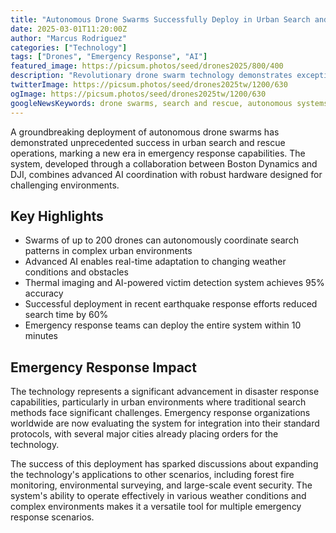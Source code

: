 ```yaml
---
title: "Autonomous Drone Swarms Successfully Deploy in Urban Search and Rescue"
date: 2025-03-01T11:20:00Z
author: "Marcus Rodriguez"
categories: ["Technology"]
tags: ["Drones", "Emergency Response", "AI"]
featured_image: https://picsum.photos/seed/drones2025/800/400
description: "Revolutionary drone swarm technology demonstrates exceptional coordination and effectiveness in urban search and rescue operations."
twitterImage: https://picsum.photos/seed/drones2025tw/1200/630
ogImage: https://picsum.photos/seed/drones2025tw/1200/630
googleNewsKeywords: drone swarms, search and rescue, autonomous systems
---
```


A groundbreaking deployment of autonomous drone swarms has demonstrated unprecedented success in urban search and rescue operations, marking a new era in emergency response capabilities. The system, developed through a collaboration between Boston Dynamics and DJI, combines advanced AI coordination with robust hardware designed for challenging environments.

## Key Highlights

* Swarms of up to 200 drones can autonomously coordinate search patterns in complex urban environments
* Advanced AI enables real-time adaptation to changing weather conditions and obstacles
* Thermal imaging and AI-powered victim detection system achieves 95% accuracy
* Successful deployment in recent earthquake response efforts reduced search time by 60%
* Emergency response teams can deploy the entire system within 10 minutes

## Emergency Response Impact

The technology represents a significant advancement in disaster response capabilities, particularly in urban environments where traditional search methods face significant challenges. Emergency response organizations worldwide are now evaluating the system for integration into their standard protocols, with several major cities already placing orders for the technology.

The success of this deployment has sparked discussions about expanding the technology's applications to other scenarios, including forest fire monitoring, environmental surveying, and large-scale event security. The system's ability to operate effectively in various weather conditions and complex environments makes it a versatile tool for multiple emergency response scenarios.